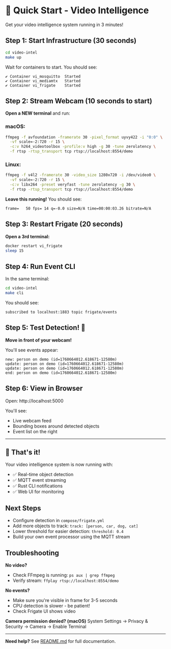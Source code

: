# 🚀 Quick Start - Video Intelligence

Get your video intelligence system running in 3 minutes!

## Step 1: Start Infrastructure (30 seconds)

```bash
cd video-intel
make up
```

Wait for containers to start. You should see:
```
✔ Container vi_mosquitto  Started
✔ Container vi_mediamtx   Started
✔ Container vi_frigate    Started
```

## Step 2: Stream Webcam (10 seconds to start)

**Open a NEW terminal** and run:

### macOS:
```bash
ffmpeg -f avfoundation -framerate 30 -pixel_format uyvy422 -i "0:0" \
  -vf scale=-2:720 -r 15 \
  -c:v h264_videotoolbox -profile:v high -g 30 -tune zerolatency \
  -f rtsp -rtsp_transport tcp rtsp://localhost:8554/demo
```

### Linux:
```bash
ffmpeg -f v4l2 -framerate 30 -video_size 1280x720 -i /dev/video0 \
  -vf scale=-2:720 -r 15 \
  -c:v libx264 -preset veryfast -tune zerolatency -g 30 \
  -f rtsp -rtsp_transport tcp rtsp://localhost:8554/demo
```

**Leave this running!** You should see:
```
frame=   50 fps= 14 q=-0.0 size=N/A time=00:00:03.26 bitrate=N/A
```

## Step 3: Restart Frigate (20 seconds)

**Open a 3rd terminal:**

```bash
docker restart vi_frigate
sleep 15
```

## Step 4: Run Event CLI

In the same terminal:

```bash
cd video-intel
make cli
```

You should see:
```
subscribed to localhost:1883 topic frigate/events
```

## Step 5: Test Detection! 👋

**Move in front of your webcam!**

You'll see events appear:
```
new: person on demo (id=1760664012.618671-12580m)
update: person on demo (id=1760664012.618671-12580m)
update: person on demo (id=1760664012.618671-12580m)
end: person on demo (id=1760664012.618671-12580m)
```

## Step 6: View in Browser

Open: http://localhost:5000

You'll see:
- Live webcam feed
- Bounding boxes around detected objects
- Event list on the right

---

## 🎉 That's it!

Your video intelligence system is now running with:
- ✅ Real-time object detection
- ✅ MQTT event streaming
- ✅ Rust CLI notifications
- ✅ Web UI for monitoring

## Next Steps

- Configure detection in `compose/frigate.yml`
- Add more objects to track: `track: [person, car, dog, cat]`
- Lower threshold for easier detection: `threshold: 0.4`
- Build your own event processor using the MQTT stream

## Troubleshooting

**No video?**
- Check FFmpeg is running: `ps aux | grep ffmpeg`
- Verify stream: `ffplay rtsp://localhost:8554/demo`

**No events?**
- Make sure you're visible in frame for 3-5 seconds
- CPU detection is slower - be patient!
- Check Frigate UI shows video

**Camera permission denied? (macOS)**
System Settings → Privacy & Security → Camera → Enable Terminal

---

**Need help?** See [README.md](README.md) for full documentation.
